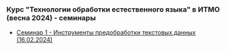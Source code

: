 ### Курс "Технологии обработки естественного языка" в ИТМО (весна 2024) - семинары

- [Семинар 1 - Инструменты предобработки текстовых данных (16.02.2024)](Seminar%201)

